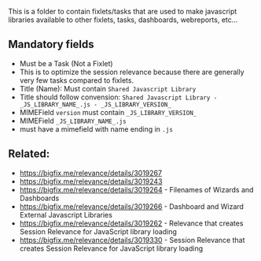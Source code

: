 This is a folder to contain fixlets/tasks that are used to make javascript libraries available to other fixlets, tasks, dashboards, webreports, etc...

## Mandatory fields

- Must be a Task (Not a Fixlet)
 - This is to optimize the session relevance because there are generally very few tasks compared to fixlets.
- Title (Name): Must contain `Shared Javascript Library`
 - Title should follow convension: `Shared Javascript Library - _JS_LIBRARY_NAME_.js - _JS_LIBRARY_VERSION_`
- MIMEField `version` must contain `_JS_LIBRARY_VERSION_`
- MIMEField `_JS_LIBRARY_NAME_.js`
 - must have a mimefield with name ending in `.js`

## Related:

- https://bigfix.me/relevance/details/3019267
- https://bigfix.me/relevance/details/3019243
- https://bigfix.me/relevance/details/3019264 - Filenames of Wizards and Dashboards
- https://bigfix.me/relevance/details/3019266 - Dashboard and Wizard External Javascript Libraries
- https://bigfix.me/relevance/details/3019262 - Relevance that creates Session Relevance for JavaScript library loading
- https://bigfix.me/relevance/details/3019330 - Session Relevance that creates Session Relevance for JavaScript library loading
